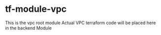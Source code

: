 # tf-module-vpc

This is the vpc root module
Actual VPC terraform code will be placed here in the backend Module